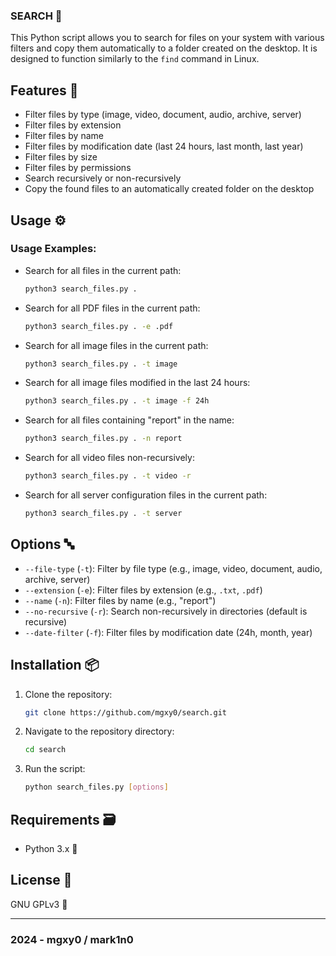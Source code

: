 ### SEARCH 🔎

This Python script allows you to search for files on your system with various filters and copy them automatically to a folder created on the desktop. It is designed to function similarly to the `find` command in Linux.

## Features 🩻

- Filter files by type (image, video, document, audio, archive, server)
- Filter files by extension
- Filter files by name
- Filter files by modification date (last 24 hours, last month, last year)
- Filter files by size
- Filter files by permissions
- Search recursively or non-recursively
- Copy the found files to an automatically created folder on the desktop

## Usage ⚙️

### Usage Examples:

- Search for all files in the current path:
  ```sh
  python3 search_files.py .
  ```

- Search for all PDF files in the current path:
  ```sh
  python3 search_files.py . -e .pdf
  ```

- Search for all image files in the current path:
  ```sh
  python3 search_files.py . -t image
  ```

- Search for all image files modified in the last 24 hours:
  ```sh
  python3 search_files.py . -t image -f 24h
  ```

- Search for all files containing "report" in the name:
  ```sh
  python3 search_files.py . -n report
  ```

- Search for all video files non-recursively:
  ```sh
  python3 search_files.py . -t video -r
  ```

- Search for all server configuration files in the current path:
  ```sh
  python3 search_files.py . -t server
  ```

## Options 🔤

- `--file-type` (`-t`): Filter by file type (e.g., image, video, document, audio, archive, server)
- `--extension` (`-e`): Filter files by extension (e.g., `.txt`, `.pdf`)
- `--name` (`-n`): Filter files by name (e.g., "report")
- `--no-recursive` (`-r`): Search non-recursively in directories (default is recursive)
- `--date-filter` (`-f`): Filter files by modification date (24h, month, year)

## Installation 📦

1. Clone the repository:
   ```sh
   git clone https://github.com/mgxy0/search.git
   ```
2. Navigate to the repository directory:
   ```sh
   cd search
   ```
3. Run the script:
   ```sh
   python search_files.py [options]
   ```

## Requirements 🗃️

- Python 3.x 🐍

## License 📄

GNU GPLv3 🐃

----------------------------------------------------------------------------------------------------------------------------------------------------------------------------------------------------------------------------------------------------------------------------------------------------

### 2024 - mgxy0 / mark1n0
